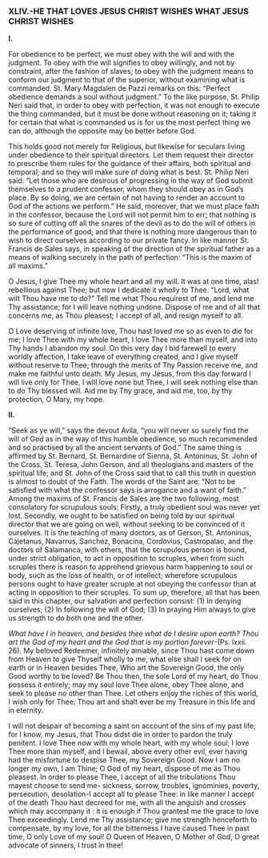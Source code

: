 
### XLIV.-HE THAT LOVES JESUS CHRIST WISHES WHAT JESUS CHRIST WISHES

**I.**

For obedience to be perfect, we must obey with the will and with the judgment. To obey with the will signifies to obey willingly, and not by constraint, after the fashion of slaves; to obey with the judgment means to conform our judgment to that of the superior, without examining what is commanded. St. Mary Magdalen de Pazzi remarks on this: “Perfect obedience demands a soul without judgment.” To the like purpose, St. Philip Neri said that, in order to obey with perfection, it was not enough to execute the thing commanded, but it must be done without reasoning on it; taking it for certain that what is commanded us is for us the most perfect thing we can do, although the opposite may be better before God.

This holds good not merely for Religious, but likewise for seculars living under obedience to their spiritual directors. Let them request their director to prescribe them rules for the guidance of their affairs, both spiritual and temporal; and so they will make sure of doing what is best. St. Philip Neri said: “Let those who are desirous of progressing in the way of God submit themselves to a prudent confessor, whom they should obey as in God’s place. By so doing, we are certain of not having to render an account to God of the actions we perform.” He said, moreover, that we must place faith in the confessor, because the Lord will not permit him to err; that nothing is so sure of cutting off all the snares of the devil as to do the will of others in the performance of good; and that there is nothing more dangerous than to wish to direct ourselves according to our private fancy. In like manner St. Francis de Sales says, in speaking of the direction of the spiritual father as a means of walking securely in the path of perfection: “This is the maxim of all maxims.”

O Jesus, I give Thee my whole heart and all my will. It was at one time, alas! rebellious against Thee; but now I dedicate it wholly to Thee. “Lord, what wilt Thou have me to do?” Tell me what Thou requirest of me, and lend me Thy assistance; for I will leave nothing undone. Dispose of me and of all that concerns me, as Thou pleasest; I accept of all, and resign myself to all.

O Love deserving of infinite love, Thou hast loved me so as even to die for me; I love Thee with my whole heart, I love Thee more than myself, and into Thy hands I abandon my soul. On this very day I bid farewell to every worldly affection, I take leave of everything created, and I give myself without reserve to Thee; through the merits of Thy Passion receive me, and make me faithful unto death. My Jesus, my Jesus, from this day forward I will live only for Thee, I will love none but Thee, I will seek nothing else than to do Thy blessed will. Aid me by Thy grace, and aid me, too, by thy protection, O Mary, my hope.

**II.**

“Seek as ye will,” says the devout Avila, “you will never so surely find the will of God as in the way of this humble obedience, so much recommended and so practised by all the ancient servants of God.” The same thing is affirmed by St. Bernard, St. Bernardine of Sienna, St. Antoninus, St. John of the Cross, St. Teresa, John Gerson, and all theologians and masters of the spiritual life; and St. John of the Cross said that to call this truth in question is almost to doubt of the Faith. The words of the Saint are: “Not to be satisfied with what the confessor says is arrogance and a want of faith.” Among the maxims of St. Francis de Sales are the two following, most consolatory for scrupulous souls: Firstly, a truly obedient soul was never yet lost. Secondly, we ought to be satisfied on being told by our spiritual director that we are going on well, without seeking to be convinced of it ourselves. It is the teaching of many doctors, as of Gerson, St. Antoninus, Cajetanus, Navarrus, Sanchez, Bonacina, Cordovius, Castropalao, and the doctors of Salamanca, with others, that the scrupulous person is bound, under strict obligation, to act in opposition to scruples, when from such scruples there is reason to apprehend grievous harm happening to soul or body, such as the loss of health, or of intellect; wherefore scrupulous persons ought to have greater scruple at not obeying the confessor than at acting in opposition to their scruples. To sum up, therefore, all that has been said in this chapter, our salvation and perfection consist: (1) In denying ourselves; (2) In following the will of God; (3) In praying Him always to give us strength to do both one and the other.

_What have I in heaven, and besides thee what do I desire upon earth?_ _Thou art the God of my heart and the God that is my portion forever_-(Ps. lxxii. 26). My beloved Redeemer, infinitely amiable, since Thou hast come down from Heaven to give Thyself wholly to me, what else shall I seek for on earth or in Heaven besides Thee, Who art the Sovereign Good, the only Good worthy to be loved? Be Thou then, the sole Lord of my heart, do Thou possess it entirely; may my soul love Thee alone, obey Thee alone, and seek to please no other than Thee. Let others enjoy the riches of this world, I wish only for Thee: Thou art and shalt ever be my Treasure in this life and in eternity.

I will not despair of becoming a saint on account of the sins of my past life; for I know, my Jesus, that Thou didst die in order to pardon the truly penitent. I love Thee now with my whole heart, with my whole soul; I love Thee more than myself, and I bewail, above every other evil, ever having had the misfortune to despise Thee, my Sovereign Good. Now I am no longer my own, I am Thine; O God of my heart, dispose of me as Thou pleasest. In order to please Thee, I accept of all the tribulations Thou mayest choose to send me- sickness, sorrow, troubles, ignominies, poverty, persecution, desolation-I accept all to please Thee: in like manner I accept of the death Thou hast decreed for me, with all the anguish and crosses which may accompany it : it is enough if Thou grantest me the grace to love Thee exceedingly. Lend me Thy assistance; give me strength henceforth to compensate, by my love, for all the bitterness I have caused Thee in past time, O only Love of my soul! O Queen of Heaven, O Mother of God, O great advocate of sinners, I trust in thee!


